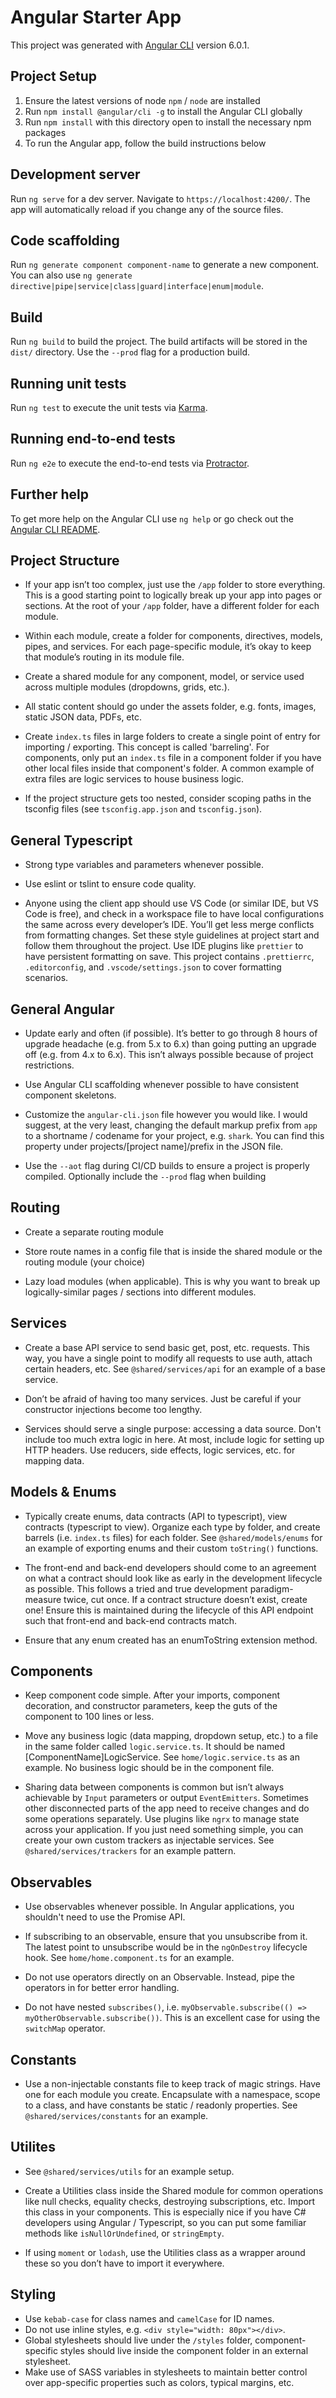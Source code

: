 # Angular Starter App

This project was generated with [Angular CLI](https://github.com/angular/angular-cli) version 6.0.1.

## Project Setup

1.  Ensure the latest versions of node `npm` / `node` are installed
2.  Run `npm install @angular/cli -g` to install the Angular CLI globally
3.  Run `npm install` with this directory open to install the necessary npm packages
4.  To run the Angular app, follow the build instructions below

## Development server

Run `ng serve` for a dev server. Navigate to `https://localhost:4200/`. The app will automatically reload if you change any of the source files.

## Code scaffolding

Run `ng generate component component-name` to generate a new component. You can also use `ng generate directive|pipe|service|class|guard|interface|enum|module`.

## Build

Run `ng build` to build the project. The build artifacts will be stored in the `dist/` directory. Use the `--prod` flag for a production build.

## Running unit tests

Run `ng test` to execute the unit tests via [Karma](https://karma-runner.github.io).

## Running end-to-end tests

Run `ng e2e` to execute the end-to-end tests via [Protractor](http://www.protractortest.org/).

## Further help

To get more help on the Angular CLI use `ng help` or go check out the [Angular CLI README](https://github.com/angular/angular-cli/blob/master/README.md).

## Project Structure

- If your app isn’t too complex, just use the `/app` folder to store everything. This is a good starting point to logically break up your app into pages or sections. At the root of your `/app` folder, have a different folder for each module.

- Within each module, create a folder for components, directives, models, pipes, and services. For each page-specific module, it’s okay to keep that module’s routing in its module file.

- Create a shared module for any component, model, or service used across multiple modules (dropdowns, grids, etc.).

- All static content should go under the assets folder, e.g. fonts, images, static JSON data, PDFs, etc.

- Create `index.ts` files in large folders to create a single point of entry for importing / exporting. This concept is called 'barreling'. For components, only put an `index.ts` file in a component folder if you have other local files inside that component's folder. A common example of extra files are logic services to house business logic.

- If the project structure gets too nested, consider scoping paths in the tsconfig files (see `tsconfig.app.json` and `tsconfig.json`).

## General Typescript

- Strong type variables and parameters whenever possible.

- Use eslint or tslint to ensure code quality.

- Anyone using the client app should use VS Code (or similar IDE, but VS Code is free), and check in a workspace file to have local configurations the same across every developer’s IDE. You’ll get less merge conflicts from formatting changes. Set these style guidelines at project start and follow them throughout the project. Use IDE plugins like `prettier` to have persistent formatting on save. This project contains `.prettierrc`, `.editorconfig`, and `.vscode/settings.json` to cover formatting scenarios.

## General Angular

- Update early and often (if possible). It’s better to go through 8 hours of upgrade headache (e.g. from 5.x to 6.x) than going putting an upgrade off (e.g. from 4.x to 6.x). This isn’t always possible because of project restrictions.

- Use Angular CLI scaffolding whenever possible to have consistent component skeletons.

- Customize the `angular-cli.json` file however you would like. I would suggest, at the very least, changing the default markup prefix from `app` to a shortname / codename for your project, e.g. `shark`. You can find this property under projects/[project name]/prefix in the JSON file.

- Use the `--aot` flag during CI/CD builds to ensure a project is properly compiled. Optionally include the `--prod` flag when building

## Routing

- Create a separate routing module

- Store route names in a config file that is inside the shared module or the routing module (your choice)

- Lazy load modules (when applicable). This is why you want to break up logically-similar pages / sections into different modules.

## Services

- Create a base API service to send basic get, post, etc. requests. This way, you have a single point to modify all requests to use auth, attach certain headers, etc. See `@shared/services/api` for an example of a base service.

- Don’t be afraid of having too many services. Just be careful if your constructor injections become too lengthy.

- Services should serve a single purpose: accessing a data source. Don't include too much extra logic in here. At most, include logic for setting up HTTP headers. Use reducers, side effects, logic services, etc. for mapping data.

## Models & Enums

- Typically create enums, data contracts (API to typescript), view contracts (typescript to view). Organize each type by folder, and create barrels (i.e. `index.ts` files) for each folder. See `@shared/models/enums` for an example of exporting enums and their custom `toString()` functions.

- The front-end and back-end developers should come to an agreement on what a contract should look like as early in the development lifecycle as possible. This follows a tried and true development paradigm- measure twice, cut once. If a contract structure doesn’t exist, create one! Ensure this is maintained during the lifecycle of this API endpoint such that front-end and back-end contracts match.

- Ensure that any enum created has an enumToString extension method.

## Components

- Keep component code simple. After your imports, component decoration, and constructor parameters, keep the guts of the component to 100 lines or less.

- Move any business logic (data mapping, dropdown setup, etc.) to a file in the same folder called `logic.service.ts`. It should be named [ComponentName]LogicService. See `home/logic.service.ts` as an example. No business logic should be in the component file.

- Sharing data between components is common but isn’t always achievable by `Input` parameters or output `EventEmitters`. Sometimes other disconnected parts of the app need to receive changes and do some operations separately. Use plugins like `ngrx` to manage state across your application. If you just need something simple, you can create your own custom trackers as injectable services. See `@shared/services/trackers` for an example pattern.

## Observables

- Use observables whenever possible. In Angular applications, you shouldn't need to use the Promise API.

- If subscribing to an observable, ensure that you unsubscribe from it. The latest point to unsubscribe would be in the `ngOnDestroy` lifecycle hook. See `home/home.component.ts` for an example.

- Do not use operators directly on an Observable. Instead, pipe the operators in for better error handling.

- Do not have nested `subscribes()`, i.e. `myObservable.subscribe(() => myOtherObservable.subscribe())`. This is an excellent case for using the `switchMap` operator.

## Constants

- Use a non-injectable constants file to keep track of magic strings. Have one for each module you create. Encapsulate with a namespace, scope to a class, and have constants be static / readonly properties. See `@shared/services/constants` for an example.

## Utilites

- See `@shared/services/utils` for an example setup.

- Create a Utilities class inside the Shared module for common operations like null checks, equality checks, destroying subscriptions, etc. Import this class in your components. This is especially nice if you have C# developers using Angular / Typescript, so you can put some familiar methods like `isNullOrUndefined`, or `stringEmpty`.

- If using `moment` or `lodash`, use the Utilities class as a wrapper around these so you don’t have to import it everywhere.

## Styling

- Use `kebab-case` for class names and `camelCase` for ID names.
- Do not use inline styles, e.g. `<div style="width: 80px"></div>`.
- Global stylesheets should live under the `/styles` folder, component-specific styles should live inside the component folder in an external stylesheet.
- Make use of SASS variables in stylesheets to maintain better control over app-specific properties such as colors, typical margins, etc.
